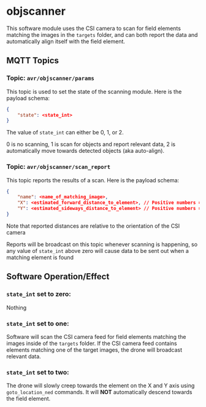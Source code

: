 # objscanner
This software module uses the CSI camera to scan for field elements matching the images in the `targets` folder, and can both report the data and automatically align itself with the field element.
## MQTT Topics
### Topic: `avr/objscanner/params`
This topic is used to set the state of the scanning module.
Here is the payload schema:

```json
{
    "state": <state_int>
}
```

The value of `state_int` can either be 0, 1, or 2.

0 is no scanning, 1 is scan for objects and report relevant data, 2 is automatically move towards detected objects (aka auto-align).


### Topic: `avr/objscanner/scan_report`
This topic reports the results of a scan. Here is the payload schema:

```json
{
    "name": <name_of_matching_image>,
    "X": <estimated_forward_distance_to_element>, // Positive numbers = distance forward, from the camera
    "Y": <estimated_sideways_distance_to_element> // Positive numbers = distance to the right
}
```
Note that reported distances are relative to the orientation of the CSI camera

Reports will be broadcast on this topic whenever scanning is happening, so any value of `state_int` above zero will cause data to be sent out when a matching element is found

## Software Operation/Effect
### `state_int` set to zero:
Nothing
### `state_int` set to one:
Software will scan the CSI camera feed for field elements matching the images inside of the `targets` folder.
If the CSI camera feed contains elements matching one of the target images, the drone will broadcast relevant data.
### `state_int` set to two:
The drone will slowly creep towards the element on the X and Y axis using `goto_location_ned` commands. It will **NOT** automatically descend towards the field element.